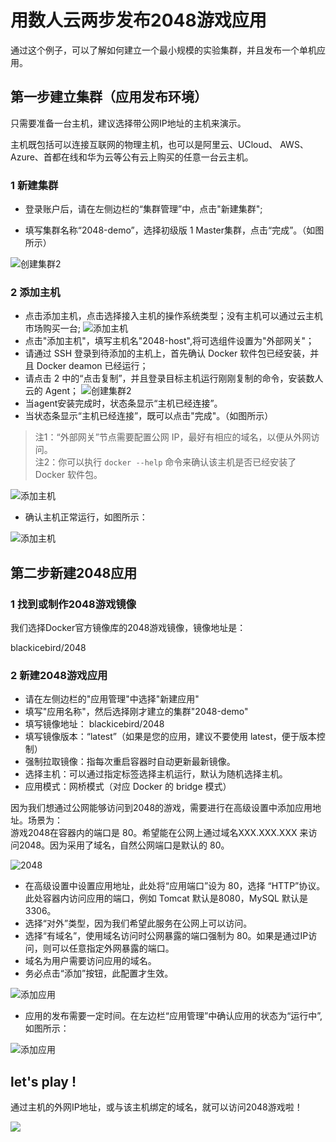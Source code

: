 # 用数人云两步发布2048游戏应用

通过这个例子，可以了解如何建立一个最小规模的实验集群，并且发布一个单机应用。  

## 第一步建立集群（应用发布环境）

只需要准备一台主机，建议选择带公网IP地址的主机来演示。  

主机既包括可以连接互联网的物理主机，也可以是阿里云、UCloud、 AWS、Azure、首都在线和华为云等公有云上购买的任意一台云主机。  

### 1 新建集群

* 登录账户后，请在左侧边栏的“集群管理”中，点击"新建集群";

* 填写集群名称“2048-demo”，选择初级版 1 Master集群，点击“完成”。（如图所示）

![创建集群2](create-cluster2.png)


### 2 添加主机

* 点击添加主机，点击选择接入主机的操作系统类型；没有主机可以通过云主机市场购买一台;
![添加主机](add-host1.png)
* 点击"添加主机"，填写主机名"2048-host",将可选组件设置为"外部网关"；  
* 请通过 SSH 登录到待添加的主机上，首先确认 Docker 软件包已经安装，并且 Docker deamon 已经运行；  
* 请点击 2 中的“点击复制”，并且登录目标主机运行刚刚复制的命令，安装数人云的 Agent；
![创建集群2](create-cluster4.png)
* 当agent安装完成时，状态条显示“主机已经连接”。
* 当状态条显示“主机已经连接”，既可以点击"完成"。（如图所示）

>注1：“外部网关”节点需要配置公网 IP，最好有相应的域名，以便从外网访问。  
>注2：你可以执行 `docker --help` 命令来确认该主机是否已经安装了 Docker 软件包。  

![添加主机](addhost1.png)

* 确认主机正常运行，如图所示：

![添加主机](add-host3.png)

## 第二步新建2048应用

### 1 找到或制作2048游戏镜像

我们选择Docker官方镜像库的2048游戏镜像，镜像地址是：

blackicebird/2048

### 2 新建2048游戏应用

* 请在左侧边栏的"应用管理"中选择"新建应用"
* 填写"应用名称"，然后选择刚才建立的集群"2048-demo"
* 填写镜像地址： blackicebird/2048
* 填写镜像版本：“latest”（如果是您的应用，建议不要使用 latest，便于版本控制） 
* 强制拉取镜像：指每次重启容器时自动更新最新镜像。
* 选择主机：可以通过指定标签选择主机运行，默认为随机选择主机。
* 应用模式：网桥模式（对应 Docker 的 bridge 模式）

因为我们想通过公网能够访问到2048的游戏，需要进行在高级设置中添加应用地址。场景为：  
游戏2048在容器内的端口是 80。希望能在公网上通过域名XXX.XXX.XXX 来访问2048。因为采用了域名，自然公网端口是默认的 80。  

![2048](add204801.png)

* 在高级设置中设置应用地址，此处将“应用端口”设为 80，选择 “HTTP”协议。此处容器内访问应用的端口，例如 Tomcat 默认是8080，MySQL 默认是3306。
* 选择“对外”类型，因为我们希望此服务在公网上可以访问。
* 选择“有域名”，使用域名访问时公网暴露的端口强制为 80。如果是通过IP访问，则可以任意指定外网暴露的端口。
* 域名为用户需要访问应用的域名。
* 务必点击“添加”按钮，此配置才生效。

![添加应用](add-app2.2.png)

* 应用的发布需要一定时间。在左边栏“应用管理”中确认应用的状态为“运行中”,如图所示：

![添加应用](add-app3.png)


## let's play !

通过主机的外网IP地址，或与该主机绑定的域名，就可以访问2048游戏啦！

![ ](2048.png)
